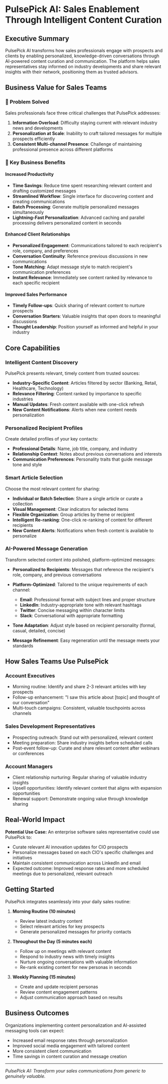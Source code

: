 # PulsePick AI: Sales Enablement Through Intelligent Content Curation

## Executive Summary

PulsePick AI transforms how sales professionals engage with prospects and clients by enabling personalized, knowledge-driven conversations through AI-powered content curation and communication. The platform helps sales representatives stay informed on industry developments and share relevant insights with their network, positioning them as trusted advisors.

## Business Value for Sales Teams

### 🎯 Problem Solved

Sales professionals face three critical challenges that PulsePick addresses:

1. **Information Overload**: Difficulty staying current with relevant industry news and developments
2. **Personalization at Scale**: Inability to craft tailored messages for multiple prospects efficiently
3. **Consistent Multi-channel Presence**: Challenge of maintaining professional presence across different platforms

### 💼 Key Business Benefits

#### Increased Productivity

- **Time Savings**: Reduce time spent researching relevant content and drafting customized messages
- **Streamlined Workflow**: Single interface for discovering content and creating communications
- **Batch Processing**: Generate multiple personalized messages simultaneously
- **Lightning-Fast Personalization**: Advanced caching and parallel processing delivers personalized content in seconds

#### Enhanced Client Relationships

- **Personalized Engagement**: Communications tailored to each recipient's role, company, and preferences
- **Conversation Continuity**: Reference previous discussions in new communications
- **Tone Matching**: Adapt message style to match recipient's communication preferences
- **Instant Relevance**: Immediately see content ranked by relevance to each specific recipient

#### Improved Sales Performance

- **Timely Follow-ups**: Quick sharing of relevant content to nurture prospects
- **Conversation Starters**: Valuable insights that open doors to meaningful discussions
- **Thought Leadership**: Position yourself as informed and helpful in your industry

## Core Capabilities

### Intelligent Content Discovery

PulsePick presents relevant, timely content from trusted sources:

- **Industry-Specific Content**: Articles filtered by sector (Banking, Retail, Healthcare, Technology)
- **Relevance Filtering**: Content ranked by importance to specific industries
- **Manual Updates**: Fresh content available with one-click refresh
- **New Content Notifications**: Alerts when new content needs personalization

### Personalized Recipient Profiles

Create detailed profiles of your key contacts:

- **Professional Details**: Name, job title, company, and industry
- **Relationship Context**: Notes about previous conversations and interests
- **Communication Preferences**: Personality traits that guide message tone and style

### Smart Article Selection

Choose the most relevant content for sharing:

- **Individual or Batch Selection**: Share a single article or curate a collection
- **Visual Management**: Clear indicators for selected items
- **Flexible Organization**: Group articles by theme or recipient
- **Intelligent Re-ranking**: One-click re-ranking of content for different recipients
- **New Content Alerts**: Notifications when fresh content is available to personalize

### AI-Powered Message Generation

Transform selected content into polished, platform-optimized messages:

- **Personalized to Recipients**: Messages that reference the recipient's role, company, and previous conversations
- **Platform-Optimized**: Tailored to the unique requirements of each channel:

  - **Email**: Professional format with subject lines and proper structure
  - **LinkedIn**: Industry-appropriate tone with relevant hashtags
  - **Twitter**: Concise messaging within character limits
  - **Slack**: Conversational with appropriate formatting

- **Tone Adaptation**: Adjust style based on recipient personality (formal, casual, detailed, concise)
- **Message Refinement**: Easy regeneration until the message meets your standards

## How Sales Teams Use PulsePick

### Account Executives

- Morning routine: Identify and share 2-3 relevant articles with key prospects
- Follow-up enhancement: "I saw this article about [topic] and thought of our conversation"
- Multi-touch campaigns: Consistent, valuable touchpoints across channels

### Sales Development Representatives

- Prospecting outreach: Stand out with personalized, relevant content
- Meeting preparation: Share industry insights before scheduled calls
- Post-event follow-up: Curate and share relevant content after webinars or conferences

### Account Managers

- Client relationship nurturing: Regular sharing of valuable industry insights
- Upsell opportunities: Identify relevant content that aligns with expansion opportunities
- Renewal support: Demonstrate ongoing value through knowledge sharing

## Real-World Impact

**Potential Use Case:** An enterprise software sales representative could use PulsePick to:

- Curate relevant AI innovation updates for CIO prospects
- Personalize messages based on each CIO's specific challenges and initiatives
- Maintain consistent communication across LinkedIn and email
- Expected outcome: Improved response rates and more scheduled meetings due to personalized, relevant outreach

## Getting Started

PulsePick integrates seamlessly into your daily sales routine:

1. **Morning Routine (10 minutes)**

   - Review latest industry content
   - Select relevant articles for key prospects
   - Generate personalized messages for priority contacts

2. **Throughout the Day (5 minutes each)**

   - Follow up on meetings with relevant content
   - Respond to industry news with timely insights
   - Nurture ongoing conversations with valuable information
   - Re-rank existing content for new personas in seconds

3. **Weekly Planning (15 minutes)**

   - Create and update recipient personas
   - Review content engagement patterns
   - Adjust communication approach based on results

## Business Outcomes

Organizations implementing content personalization and AI-assisted messaging tools can expect:

- Increased email response rates through personalization
- Improved social media engagement with tailored content
- More consistent client communication
- Time savings in content curation and message creation

---

_PulsePick AI: Transform your sales communications from generic to genuinely valuable._
